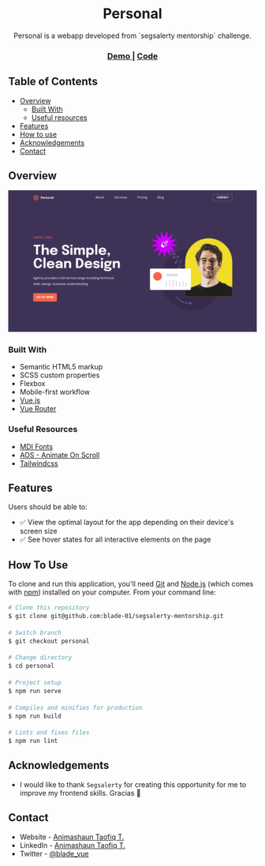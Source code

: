 <h1 align="center">Personal</h1>

<div align="center">
   Personal is a webapp developed from `segsalerty mentorship` challenge.
</div>

<div align="center">
  <h3>
    <a href="https://personal.netlify.app/">
      Demo
    </a>
    <span> | </span>
    <a href="https://github.com/blade-01/segsalerty-mentorship/tree/personal">
      Code
    </a>
  </h3>
</div>

<!-- TABLE OF CONTENTS -->

## Table of Contents

- [Overview](#overview)
  - [Built With](#built-with)
  - [Useful resources](#useful-resources)
- [Features](#features)
- [How to use](#how-to-use)
- [Acknowledgements](#acknowledgements)
- [Contact](#contact)

<!-- OVERVIEW -->

## Overview

![banner](./src/assets/img/screenshot.png)

### Built With

- Semantic HTML5 markup
- SCSS custom properties
- Flexbox
- Mobile-first workflow
- [Vue.js](https://vuejs.org/)
- [Vue Router](https://router.vuejs.org/)

### Useful Resources

- [MDI Fonts](https://materialdesignicons.com/)
- [AOS - Animate On Scroll](https://michalsnik.github.io/aos/)
- [Tailwindcss](https://tailwindcss.com/)

## Features

Users should be able to:

- ✅ View the optimal layout for the app depending on their device's screen size
- ✅ See hover states for all interactive elements on the page

## How To Use

To clone and run this application, you'll need [Git](https://git-scm.com) and [Node.js](https://nodejs.org/en/download/) (which comes with [npm](http://npmjs.com)) installed on your computer. From your command line:

```bash
# Clone this repository
$ git clone git@github.com:blade-01/segsalerty-mentorship.git

# Switch branch
$ git checkout personal

# Change directory
$ cd personal

# Project setup
$ npm run serve

# Compiles and minifies for production
$ npm run build

# Lints and fixes files
$ npm run lint
```

## Acknowledgements

- I would like to thank `Segsalerty` for creating this opportunity for me to improve my frontend skills. Gracias 🤘

## Contact

- Website - [Animashaun Taofiq T.](https://www.github.com/blade-01)
- LinkedIn - [Animashaun Taofiq T.](https://www.linkedin.com/in/animashaun-taofiq/)
- Twitter - [@blade_vue](https://www.twitter.com/blade_vue)
